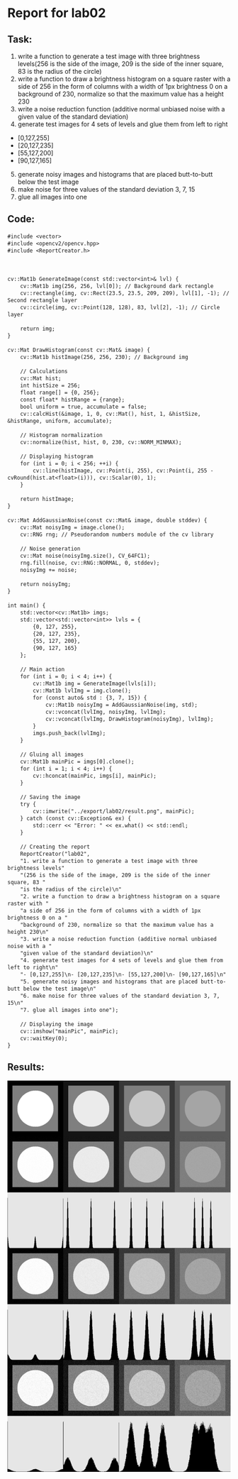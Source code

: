 # Report for lab02
## Task:
1. write a function to generate a test image with three brightness levels(256 is the side of the image, 209 is the side of the inner square, 83 is the radius of the circle)
2. write a function to draw a brightness histogram on a square raster with a side of 256 in the form of columns with a width of 1px brightness 0 on a background of 230, normalize so that the maximum value has a height 230
3. write a noise reduction function (additive normal unbiased noise with a given value of the standard deviation)
4. generate test images for 4 sets of levels and glue them from left to right
- [0,127,255]
- [20,127,235]
- [55,127,200]
- [90,127,165]
5. generate noisy images and histograms that are placed butt-to-butt below the test image
6. make noise for three values of the standard deviation 3, 7, 15
7. glue all images into one
## Code:
```#include <iostream>
#include <vector>
#include <opencv2/opencv.hpp>
#include <ReportCreator.h>



cv::Mat1b GenerateImage(const std::vector<int>& lvl) {
    cv::Mat1b img(256, 256, lvl[0]); // Background dark rectangle
    cv::rectangle(img, cv::Rect(23.5, 23.5, 209, 209), lvl[1], -1); // Second rectangle layer
    cv::circle(img, cv::Point(128, 128), 83, lvl[2], -1); // Circle layer

    return img;
}

cv::Mat DrawHistogram(const cv::Mat& image) {
    cv::Mat1b histImage(256, 256, 230); // Background img

    // Calculations
    cv::Mat hist;
    int histSize = 256;
    float range[] = {0, 256};
    const float* histRange = {range};
    bool uniform = true, accumulate = false;
    cv::calcHist(&image, 1, 0, cv::Mat(), hist, 1, &histSize, &histRange, uniform, accumulate);

    // Histogram normalization
    cv::normalize(hist, hist, 0, 230, cv::NORM_MINMAX);

    // Displaying histogram
    for (int i = 0; i < 256; ++i) {
        cv::line(histImage, cv::Point(i, 255), cv::Point(i, 255 - cvRound(hist.at<float>(i))), cv::Scalar(0), 1);
    }

    return histImage;
}

cv::Mat AddGaussianNoise(const cv::Mat& image, double stddev) {
    cv::Mat noisyImg = image.clone();
    cv::RNG rng; // Pseudorandom numbers module of the cv library

    // Noise generation
    cv::Mat noise(noisyImg.size(), CV_64FC1);
    rng.fill(noise, cv::RNG::NORMAL, 0, stddev);
    noisyImg += noise;

    return noisyImg;
}

int main() {
    std::vector<cv::Mat1b> imgs;
    std::vector<std::vector<int>> lvls = {
        {0, 127, 255},
        {20, 127, 235},
        {55, 127, 200},
        {90, 127, 165}
    };

    // Main action
    for (int i = 0; i < 4; i++) {
        cv::Mat1b img = GenerateImage(lvls[i]);
        cv::Mat1b lvlImg = img.clone();
        for (const auto& std : {3, 7, 15}) {
            cv::Mat1b noisyImg = AddGaussianNoise(img, std);
            cv::vconcat(lvlImg, noisyImg, lvlImg);
            cv::vconcat(lvlImg, DrawHistogram(noisyImg), lvlImg);
        }
        imgs.push_back(lvlImg);
    }

    // Gluing all images
    cv::Mat1b mainPic = imgs[0].clone();
    for (int i = 1; i < 4; i++) {
        cv::hconcat(mainPic, imgs[i], mainPic);
    }

    // Saving the image
    try {
        cv::imwrite("../export/lab02/result.png", mainPic);
    } catch (const cv::Exception& ex) {
        std::cerr << "Error: " << ex.what() << std::endl;
    }

    // Creating the report
    ReportCreator("lab02", 
    "1. write a function to generate a test image with three brightness levels"
    "(256 is the side of the image, 209 is the side of the inner square, 83 " 
    "is the radius of the circle)\n"
    "2. write a function to draw a brightness histogram on a square raster with "
    "a side of 256 in the form of columns with a width of 1px brightness 0 on a "
    "background of 230, normalize so that the maximum value has a height 230\n"
    "3. write a noise reduction function (additive normal unbiased noise with a "
    "given value of the standard deviation)\n"
    "4. generate test images for 4 sets of levels and glue them from left to right\n"
    "- [0,127,255]\n- [20,127,235]\n- [55,127,200]\n- [90,127,165]\n"
    "5. generate noisy images and histograms that are placed butt-to-butt below the test image\n"
    "6. make noise for three values of the standard deviation 3, 7, 15\n"
    "7. glue all images into one");

    // Displaying the image
    cv::imshow("mainPic", mainPic);
    cv::waitKey(0);
}
```
## Results:
!["result.png"](result.png)
